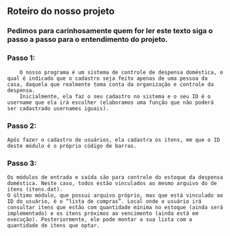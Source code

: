 ## Roteiro do nosso projeto

### Pedimos para carinhosamente quem for ler este texto siga o passo a passo para o entendimento do projeto.

### Passo 1:
        O nosso programa é um sistema de controle de despensa doméstica, o qual é indicado que o cadastro seja feito apenas de uma pessoa da casa, daquela que realmente toma conta da organização e controle da despensa.
        Inicialmente, ela faz o seu cadastro no sistema e o seu ID é o username que ela irá escolher (elaboramos uma função que não poderá ser cadastrado usernames iguais). 
### Passo 2:
    Após fazer o cadastro de usuários, ela cadastra os itens, em que o ID deste módulo é o próprio código de barras. 

### Passo 3:
    Os módulos de entrada e saída são para controle do estoque da despensa doméstica. Neste caso, todos estão vinculados ao mesmo arquivo do de itens (itens.dat). 
    O último módulo, que possui arquivo próprio, mas que está vinculado ao ID do usuário, é o “lista de compras”. Local onde o usuário irá consultar itens que estão com quantidade mínima no estoque (ainda será implementado) e os itens próximos ao vencimento (ainda está em execução). Posteriormente, ele pode montar a sua lista com a quantidade de itens que optar.